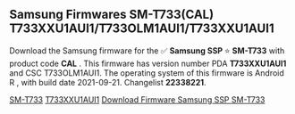 <h2>Samsung Firmwares SM-T733(CAL) T733XXU1AUI1/T733OLM1AUI1/T733XXU1AUI1</h2>
Download the Samsung firmware for the ✅ <strong>Samsung SSP </strong> ⭐ <strong>SM-T733</strong> with product code <strong>CAL</strong> . This firmware has version number PDA <strong>T733XXU1AUI1</strong> and CSC T733OLM1AUI1. The operating system of this firmware is Android R , with build date 2021-09-21. Changelist <strong>22338221</strong>.


[SM-T733](https://samfirm.shop/samsung/model/SM-T733)
[T733XXU1AUI1](https://samfirm.shop/samsung/pda/T733XXU1AUI1)
[Download Firmware Samsung SSP SM-T733](https://samfirm.shop/samsung/firmware/476289)
